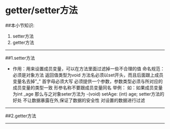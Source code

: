 # getter/setter方法
##本小节知识:
1. setter方法
2. getter方法

---

##1.setter方法
-   作用：用来设置成员变量，可以在方法里面过滤掉一些不合理的值
命名规范：
必须是对象方法
返回值类型为void
方法名必须以set开头，而且后面跟上成员变量名去掉”_” 首字母必须大写
必须提供一个参数，参数类型必须与所对应的成员变量的类型一致
形参名称不要跟成员变量同名
举例：
如：如果成员变量为int _age 那么与之对象seter方法为
-(void) setAge: (int) age;
setter方法的好处
不让数据暴露在外,保证了数据的安全性
对设置的数据进行过滤

---

##2.getter方法

---
